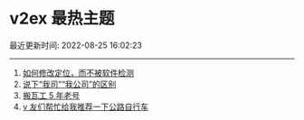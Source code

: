 # v2ex 最热主题

最近更新时间: 2022-08-25 16:02:23

--- 
1. [如何修改定位，而不被软件检测](https://www.v2ex.com/t/875208) 
2. [说下“我司”“我公司”的区别](https://www.v2ex.com/t/875222) 
3. [搬瓦工 5 年老号](https://www.v2ex.com/t/875217) 
4. [v 友们帮忙给我推荐一下公路自行车](https://www.v2ex.com/t/875231) 
